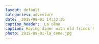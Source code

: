 ```yaml
---
layout: default
categories: adventure
date:  2015-09-01 14:33:36 
caption_header:  La cène
caption: Having diner with old frinds !
photo: 2015-09-01-la_cene.jpg
---
```


